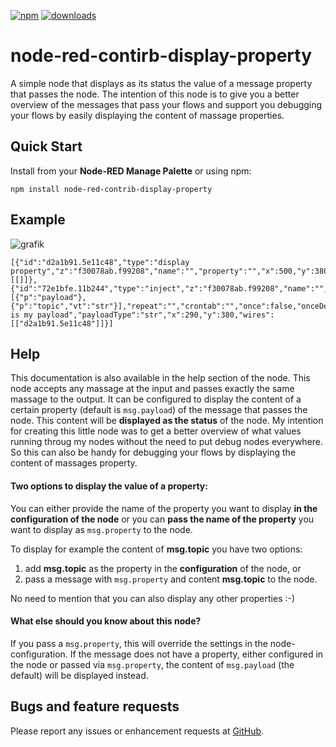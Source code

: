 
[![npm](https://img.shields.io/npm/v/node-red-contrib-display-property.svg)](https://www.npmjs.com/package/node-red-contrib-display-property) [![downloads](https://img.shields.io/npm/dt/node-red-contrib-display-property.svg)](https://www.npmjs.com/package/node-red-contrib-display-property)

# node-red-contirb-display-property

A simple node that displays as its status the value of a message property that passes the node.
The intention of this node is to give you a better overview of the messages that pass your flows and support you debugging your flows by easily displaying the content of massage properties.

## Quick Start

Install from your <b>Node-RED Manage Palette</b> or using npm:
```
npm install node-red-contrib-display-property
```

## Example
![grafik](https://user-images.githubusercontent.com/80790340/114729085-f42ca880-9d3f-11eb-9779-6af19e969131.png)

```
[{"id":"d2a1b91.5e11c48","type":"display property","z":"f30078ab.f99208","name":"","property":"","x":500,"y":380,"wires":[[]]},{"id":"72e1bfe.11b244","type":"inject","z":"f30078ab.f99208","name":"","props":[{"p":"payload"},{"p":"topic","vt":"str"}],"repeat":"","crontab":"","once":false,"onceDelay":0.1,"topic":"","payload":"This is my payload","payloadType":"str","x":290,"y":380,"wires":[["d2a1b91.5e11c48"]]}]
```

## Help

This documentation is also available in the help section of the node.
This node accepts any massage at the input and passes exactly the same massage to the output.
It can be configured to display the content of a certain property (default is <code>msg.payload</code>) of the message that passes the node. This content will be <b>displayed as the status</b> of the node.
My intention for creating this little node was to get a better overview of what values running throug my nodes without the need to put debug nodes everywhere. So this can also be handy for debugging your flows by displaying the content of massages property.

#### Two options to display the value of a property:
You can either provide the name of the property you want to display <b>in the configuration of the node</b> or you can <b>pass the name of the property</b> you want to display as <code>msg.property</code> to the node.

To display for example the content of <b>msg.topic</b> you have two options:

1. add <b>msg.topic</b> as the property in the <b>configuration</b> of the node, or
2. pass a message with <code>msg.property</code> and content <b>msg.topic</b> to the node.

No need to mention that you can also display any other properties :-)

#### What else should you know about this node?
If you pass a <code>msg.property</code>, this will override the settings in the node-configuration.
If the message does not have a property, either configured in the node or passed via <code>msg.property</code>, the content of <code>msg.payload</code> (the default) will be displayed instead.

## Bugs and feature requests

Please report any issues or enhancement requests at <a href="https://github.com/PeterAustria/node-red-contrib-display-property/issues">GitHub</a>.
